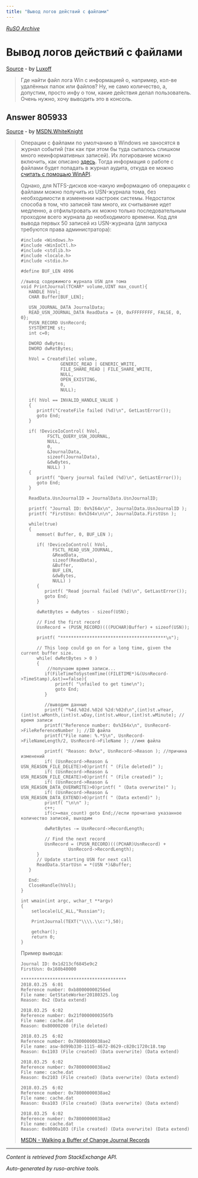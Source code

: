 ```yaml
---
title: "Вывод логов действий с файлами"
---
```

<p><i><a href="https://github.com/MSDN-WhiteKnight/ruso-archive/">RuSO Archive</a></i></p>
<h1>Вывод логов действий с файлами</h1>
<p><a href="https://ru.stackoverflow.com/questions/805644/%d0%92%d1%8b%d0%b2%d0%be%d0%b4-%d0%bb%d0%be%d0%b3%d0%be%d0%b2-%d0%b4%d0%b5%d0%b9%d1%81%d1%82%d0%b2%d0%b8%d0%b9-%d1%81-%d1%84%d0%b0%d0%b9%d0%bb%d0%b0%d0%bc%d0%b8">Source</a> - by <a href="https://ru.stackoverflow.com/users/290629/luxoff">Luxoff</a></p>
<blockquote>
<p>Где найти файл лога Win с информацией о, например, кол-ве удалённых папок или файлов? Ну, не само количество, а, допустим, просто инфу о том, какие действия делал пользователь. Очень нужно, хочу выводить это в консоль.</p>

</blockquote>
<h2>Answer 805933</h2>
<p><a href="https://ru.stackoverflow.com/a/805933/">Source</a> - by <a href="https://ru.stackoverflow.com/users/240512/msdn-whiteknight">MSDN.WhiteKnight</a></p>
<blockquote>
<p>Операции с файлами по умолчанию в Windows не заносятся в журнал событий (так как при этом бы туда сыпалось слишком много неинформативных записей). Их логирование можно включить, как описано <a href="https://superuser.com/questions/402792/can-i-log-file-operations-create-modify-delete-in-windows">здесь</a>. Тогда информация о работе с файлами будет попадать в журнал аудита, откуда ее можно <a href="https://ru.stackoverflow.com/questions/612571/%D0%9F%D0%BE%D0%BB%D1%83%D1%87%D0%B5%D0%BD%D0%B8%D0%B5-%D1%82%D0%B5%D0%BA%D1%81%D1%82%D0%B0-%D1%81%D0%BE%D0%B1%D1%8B%D1%82%D0%B8%D0%B9-%D0%B8%D0%B7-event-loga-%D0%B2-windows">считать с помощью WinAPI</a>.</p>

<p>Однако, для NTFS-дисков кое-какую информацию об операциях с файлами можно получить из USN-журнала тома, без необходимости в изменении настроек системы. Недостаток способа в том, что записей там много, их считывание идет медленно, а отфильтровать их можно только последовательным проходом всего журнала до необходимого времени. Код для вывода первых 50 записей из USN-журнала (для запуска требуются права администратора):</p>

<pre><code>#include &lt;Windows.h&gt;
#include &lt;WinIoCtl.h&gt;
#include &lt;stdlib.h&gt;
#include &lt;locale.h&gt;
#include &lt;stdio.h&gt;

#define BUF_LEN 4096

//вывод содержимого журнала USN для тома
void PrintJournal(TCHAR* volume,UINT max_count){
   HANDLE hVol;
   CHAR Buffer[BUF_LEN];

   USN_JOURNAL_DATA JournalData;
   READ_USN_JOURNAL_DATA ReadData = {0, 0xFFFFFFFF, FALSE, 0, 0};
   PUSN_RECORD UsnRecord; 
   SYSTEMTIME st;
   int c=0;

   DWORD dwBytes;
   DWORD dwRetBytes;

   hVol = CreateFile( volume, 
               GENERIC_READ | GENERIC_WRITE, 
               FILE_SHARE_READ | FILE_SHARE_WRITE,
               NULL,
               OPEN_EXISTING,
               0,
               NULL);

   if( hVol == INVALID_HANDLE_VALUE )
   {
      printf("CreateFile failed (%d)\n", GetLastError());
      goto End;
   }

   if( !DeviceIoControl( hVol, 
          FSCTL_QUERY_USN_JOURNAL, 
          NULL,
          0,
          &amp;JournalData,
          sizeof(JournalData),
          &amp;dwBytes,
          NULL) )
   {
      printf( "Query journal failed (%d)\n", GetLastError());
      goto End;
   }

   ReadData.UsnJournalID = JournalData.UsnJournalID;

   printf( "Journal ID: 0x%I64x\n", JournalData.UsnJournalID );
   printf( "FirstUsn: 0x%I64x\n\n", JournalData.FirstUsn );

   while(true)
   {
      memset( Buffer, 0, BUF_LEN );

      if( !DeviceIoControl( hVol, 
            FSCTL_READ_USN_JOURNAL, 
            &amp;ReadData,
            sizeof(ReadData),
            &amp;Buffer,
            BUF_LEN,
            &amp;dwBytes,
            NULL) )
      {
         printf( "Read journal failed (%d)\n", GetLastError());
         goto End;
      }

      dwRetBytes = dwBytes - sizeof(USN);

      // Find the first record
      UsnRecord = (PUSN_RECORD)(((PUCHAR)Buffer) + sizeof(USN));  

      printf( "****************************************\n");

      // This loop could go on for a long time, given the current buffer size.
      while( dwRetBytes &gt; 0 )
      {
          //получаем время записи...
         if(FileTimeToSystemTime((FILETIME*)&amp;(UsnRecord-&gt;TimeStamp),&amp;st)==false){
             printf( "\nfailed to get time\n");
             goto End;
         }      

         //выводим данные
         printf( "%4d.%02d.%02d %2d:%02d\n",(int)st.wYear,(int)st.wMonth,(int)st.wDay,(int)st.wHour,(int)st.wMinute); //время записи
         printf("Reference number: 0x%I64x\n", UsnRecord-&gt;FileReferenceNumber ); //ID файла
         printf("File name: %.*S\n", UsnRecord-&gt;FileNameLength/2, UsnRecord-&gt;FileName ); //имя файла         

         printf( "Reason: 0x%x", UsnRecord-&gt;Reason ); //причина изменений
         if( (UsnRecord-&gt;Reason &amp; USN_REASON_FILE_DELETE)&gt;0)printf( " (File deleted)" );    
         if( (UsnRecord-&gt;Reason &amp; USN_REASON_FILE_CREATE)&gt;0)printf( " (File created)" );
         if( (UsnRecord-&gt;Reason &amp; USN_REASON_DATA_OVERWRITE)&gt;0)printf( " (Data overwrite)" );
         if( (UsnRecord-&gt;Reason &amp; USN_REASON_DATA_EXTEND)&gt;0)printf( " (Data extend)" );
         printf( "\n\n" );       
         c++;
         if(c&gt;=max_count) goto End;//если прочитано указанное количество записей, выходим

         dwRetBytes -= UsnRecord-&gt;RecordLength;

         // Find the next record
         UsnRecord = (PUSN_RECORD)(((PCHAR)UsnRecord) + 
                  UsnRecord-&gt;RecordLength); 
      }
      // Update starting USN for next call
      ReadData.StartUsn = *(USN *)&amp;Buffer; 
   }

   End:
   CloseHandle(hVol);  
}

int wmain(int argc, wchar_t **argv)
{
    setlocale(LC_ALL,"Russian");    

    PrintJournal(TEXT("\\\\.\\c:"),50);

    getchar();
    return 0;
}
</code></pre>

<p>Пример вывода:</p>

<pre class="lang-none prettyprint-override"><code>Journal ID: 0x1d213cf6845e9c2
FirstUsn: 0x160b40000

****************************************
2018.03.25  6:01
Reference number: 0xb80000000256ed
File name: GetStateWorker20180325.log
Reason: 0x2 (Data extend)

2018.03.25  6:02
Reference number: 0x21f0000000356fb
File name: cache.dat
Reason: 0x80000200 (File deleted)

2018.03.25  6:02
Reference number: 0x78000000038ae2
File name: asw-8d99b330-1115-4672-8629-c820c1720c18.tmp
Reason: 0x1103 (File created) (Data overwrite) (Data extend)

2018.03.25  6:02
Reference number: 0x78000000038ae2
File name: cache.dat
Reason: 0x2103 (File created) (Data overwrite) (Data extend)

2018.03.25  6:02
Reference number: 0x78000000038ae2
File name: cache.dat
Reason: 0xa103 (File created) (Data overwrite) (Data extend)

2018.03.25  6:02
Reference number: 0x78000000038ae2
File name: cache.dat
Reason: 0x8000a103 (File created) (Data overwrite) (Data extend)
</code></pre>

<p><a href="https://msdn.microsoft.com/en-us/library/windows/desktop/aa365736(v=vs.85).aspx" rel="nofollow noreferrer">MSDN - Walking a Buffer of Change Journal Records</a></p>

</blockquote>
<hr/>
<p><i>Content is retrieved from StackExchange API. </i></p>
<p><i>Auto-generated by ruso-archive tools. </i></p>
